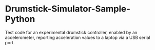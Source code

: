 # Drumstick-Simulator-Sample-Python

Test code for an experimental drumstick controller, enabled by an accelerometer, reporting acceleration values to a laptop via a USB serial port.
